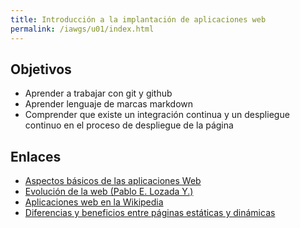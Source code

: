 ```yaml
---
title: Introducción a la implantación de aplicaciones web
permalink: /iawgs/u01/index.html
---
```

## Objetivos

* Aprender a trabajar con git y github
* Aprender lenguaje de marcas markdown
* Comprender que existe un integración continua y un despliegue continuo en el proceso de despliegue de la página

## Enlaces

* [Aspectos básicos de las aplicaciones Web](https://helpx.adobe.com/es/dreamweaver/using/web-applications.html)
* [Evolución de la web (Pablo E. Lozada Y.)](http://profesores.elo.utfsm.cl/~tarredondo/info/networks/Evolucion_Web.pdf)
* [Aplicaciones web en la Wikipedia](https://es.wikipedia.org/wiki/Aplicaci%C3%B3n_web)
* [Diferencias y beneficios entre páginas estáticas y dinámicas](http://nilclass.com/courses/what-is-a-static-website/#1)
